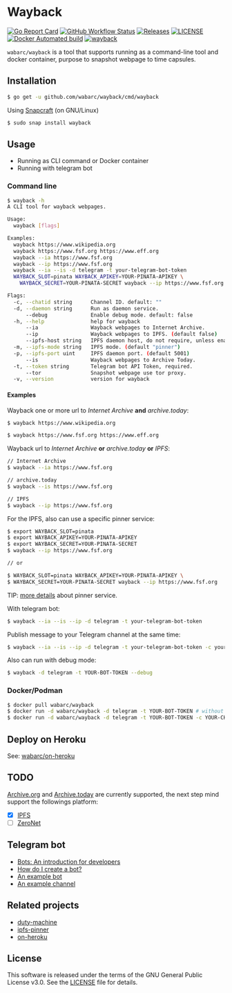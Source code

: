 # Wayback

[![Go Report Card](https://goreportcard.com/badge/github.com/wabarc/wayback)](https://goreportcard.com/report/github.com/wabarc/wayback)
[![GitHub Workflow Status](https://img.shields.io/github/workflow/status/wabarc/wayback/Go?color=brightgreen)](https://github.com/wabarc/wayback/actions)
[![Releases](https://img.shields.io/github/v/release/wabarc/wayback.svg?include_prereleases&color=blue)](https://github.com/wabarc/wayback/releases)
[![LICENSE](https://img.shields.io/github/license/wabarc/wayback.svg?color=green)](https://github.com/wabarc/wayback/blob/master/LICENSE)
[![Docker Automated build](https://img.shields.io/docker/automated/wabarc/wayback)](https://hub.docker.com/r/wabarc/wayback)
[![wayback](https://snapcraft.io/wayback/badge.svg)](https://snapcraft.io/wayback)

`wabarc/wayback` is a tool that supports running as a command-line tool and docker container, purpose to snapshot webpage to time capsules.

## Installation

```sh
$ go get -u github.com/wabarc/wayback/cmd/wayback
```

Using [Snapcraft](https://snapcraft.io/wayback) (on GNU/Linux)

```sh
$ sudo snap install wayback
```

## Usage

- Running as CLI command or Docker container
- Running with telegram bot

### Command line

```sh
$ wayback -h
A CLI tool for wayback webpages.

Usage:
  wayback [flags]

Examples:
  wayback https://www.wikipedia.org
  wayback https://www.fsf.org https://www.eff.org
  wayback --ia https://www.fsf.org
  wayback --ip https://www.fsf.org
  wayback --ia --is -d telegram -t your-telegram-bot-token
  WAYBACK_SLOT=pinata WAYBACK_APIKEY=YOUR-PINATA-APIKEY \
    WAYBACK_SECRET=YOUR-PINATA-SECRET wayback --ip https://www.fsf.org

Flags:
  -c, --chatid string      Channel ID. default: ""
  -d, --daemon string      Run as daemon service.
      --debug              Enable debug mode. default: false
  -h, --help               help for wayback
      --ia                 Wayback webpages to Internet Archive.
      --ip                 Wayback webpages to IPFS. (default false)
      --ipfs-host string   IPFS daemon host, do not require, unless enable ipfs. (default "127.0.0.1")
  -m, --ipfs-mode string   IPFS mode. (default "pinner")
  -p, --ipfs-port uint     IPFS daemon port. (default 5001)
      --is                 Wayback webpages to Archive Today.
  -t, --token string       Telegram bot API Token, required.
      --tor                Snapshot webpage use tor proxy.
  -v, --version            version for wayback
```

#### Examples

Wayback one or more url to *Internet Archive* **and** *archive.today*:

```sh
$ wayback https://www.wikipedia.org

$ wayback https://www.fsf.org https://www.eff.org
```

Wayback url to *Internet Archive* **or** *archive.today* **or** *IPFS*:

```sh
// Internet Archive
$ wayback --ia https://www.fsf.org

// archive.today
$ wayback --is https://www.fsf.org

// IPFS
$ wayback --ip https://www.fsf.org
```

For the IPFS, also can use a specific pinner service:

```sh
$ export WAYBACK_SLOT=pinata
$ export WAYBACK_APIKEY=YOUR-PINATA-APIKEY
$ export WAYBACK_SECRET=YOUR-PINATA-SECRET
$ wayback --ip https://www.fsf.org

// or

$ WAYBACK_SLOT=pinata WAYBACK_APIKEY=YOUR-PINATA-APIKEY \
$ WAYBACK_SECRET=YOUR-PINATA-SECRET wayback --ip https://www.fsf.org
```

TIP: [more details](https://github.com/wabarc/ipfs-pinner) about pinner service.

With telegram bot:

```sh
$ wayback --ia --is --ip -d telegram -t your-telegram-bot-token
```

Publish message to your Telegram channel at the same time:

```sh
$ wayback --ia --is --ip -d telegram -t your-telegram-bot-token -c your-telegram-channel-name
```

Also can run with debug mode:

```sh
$ wayback -d telegram -t YOUR-BOT-TOKEN --debug
```

### Docker/Podman

```sh
$ docker pull wabarc/wayback
$ docker run -d wabarc/wayback -d telegram -t YOUR-BOT-TOKEN # without telegram channel
$ docker run -d wabarc/wayback -d telegram -t YOUR-BOT-TOKEN -c YOUR-CHANNEL-USERNAME # with telegram channel
```

## Deploy on Heroku

See: [wabarc/on-heroku](https://github.com/wabarc/on-heroku)

## TODO

[Archive.org](https://web.archive.org/) and [Archive.today](https://archive.today/) are currently supported, the next step mind support the followings platform:

- [x] [IPFS](https://ipfs.io/)
- [ ] [ZeroNet](https://zeronet.io/)

## Telegram bot

- [Bots: An introduction for developers](https://core.telegram.org/bots)
- [How do I create a bot?](https://core.telegram.org/bots#3-how-do-i-create-a-bot)
- [An example bot](http://t.me/wabarc_bot)
- [An example channel](http://t.me/wabarc)

## Related projects

- [duty-machine](https://github.com/duty-machine/duty-machine)
- [ipfs-pinner](https://github.com/wabarc/ipfs-pinner)
- [on-heroku](https://github.com/wabarc/on-heroku)

## License

This software is released under the terms of the GNU General Public License v3.0. See the [LICENSE](https://github.com/wabarc/wayback/blob/master/LICENSE) file for details.
